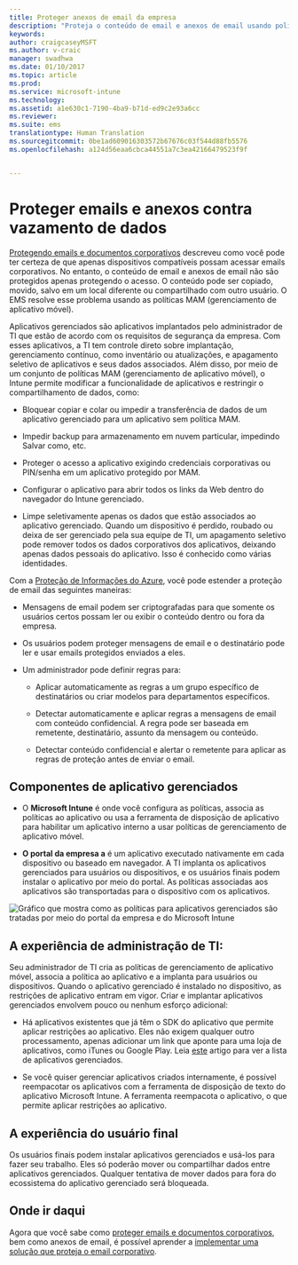 ```yaml
---
title: Proteger anexos de email da empresa
description: "Proteja o conteúdo de email e anexos de email usando políticas MAM (gerenciamento de aplicativos móveis)."
keywords: 
author: craigcaseyMSFT
ms.author: v-craic
manager: swadhwa
ms.date: 01/10/2017
ms.topic: article
ms.prod: 
ms.service: microsoft-intune
ms.technology: 
ms.assetid: a1e630c1-7190-4ba9-b71d-ed9c2e93a6cc
ms.reviewer: 
ms.suite: ems
translationtype: Human Translation
ms.sourcegitcommit: 0be1ad609016303572b67676c03f544d88fb5576
ms.openlocfilehash: a124d56eaa6cbca44551a7c3ea42166479523f9f


---
```


# <a name="protect-email-and-attachments-from-data-leakage"></a>Proteger emails e anexos contra vazamento de dados
[Protegendo emails e documentos corporativos](protect-corporate-email-documents.md) descreveu como você pode ter certeza de que apenas dispositivos compatíveis possam acessar emails corporativos. No entanto, o conteúdo de email e anexos de email não são protegidos apenas protegendo o acesso. O conteúdo pode ser copiado, movido, salvo em um local diferente ou compartilhado com outro usuário. O EMS resolve esse problema usando as políticas MAM (gerenciamento de aplicativo móvel).

Aplicativos gerenciados são aplicativos implantados pelo administrador de TI que estão de acordo com os requisitos de segurança da empresa. Com esses aplicativos, a TI tem controle direto sobre implantação, gerenciamento contínuo, como inventário ou atualizações, e apagamento seletivo de aplicativos e seus dados associados. Além disso, por meio de um conjunto de políticas MAM (gerenciamento de aplicativo móvel), o Intune permite modificar a funcionalidade de aplicativos e restringir o compartilhamento de dados, como:

-   Bloquear copiar e colar ou impedir a transferência de dados de um aplicativo gerenciado para um aplicativo sem política MAM.

-   Impedir backup para armazenamento em nuvem particular, impedindo Salvar como, etc.

-   Proteger o acesso a aplicativo exigindo credenciais corporativas ou PIN/senha em um aplicativo protegido por MAM.

-   Configurar o aplicativo para abrir todos os links da Web dentro do navegador do Intune gerenciado.

-   Limpe seletivamente apenas os dados que estão associados ao aplicativo gerenciado. Quando um dispositivo é perdido, roubado ou deixa de ser gerenciado pela sua equipe de TI, um apagamento seletivo pode remover todos os dados corporativos dos aplicativos, deixando apenas dados pessoais do aplicativo. Isso é conhecido como várias identidades.

Com a [Proteção de Informações do Azure](https://docs.microsoft.com/information-protection/understand-explore/what-is-azure-rms), você pode estender a proteção de email das seguintes maneiras:

-   Mensagens de email podem ser criptografadas para que somente os usuários certos possam ler ou exibir o conteúdo dentro ou fora da empresa.

-   Os usuários podem proteger mensagens de email e o destinatário pode ler e usar emails protegidos enviados a eles.

-   Um administrador pode definir regras para:

    -   Aplicar automaticamente as regras a um grupo específico de destinatários ou criar modelos para departamentos específicos.

    -   Detectar automaticamente e aplicar regras a mensagens de email com conteúdo confidencial. A regra pode ser baseada em remetente, destinatário, assunto da mensagem ou conteúdo.

    -   Detectar conteúdo confidencial e alertar o remetente para aplicar as regras de proteção antes de enviar o email.

## <a name="managed-app-components"></a>Componentes de aplicativo gerenciados

-   O **Microsoft Intune** é onde você configura as políticas, associa as políticas ao aplicativo ou usa a ferramenta de disposição de aplicativo para habilitar um aplicativo interno a usar políticas de gerenciamento de aplicativo móvel.

-   **O portal da empresa a** é um aplicativo executado nativamente em cada dispositivo ou baseado em navegador. A TI implanta os aplicativos gerenciados para usuários ou dispositivos, e os usuários finais podem instalar o aplicativo por meio do portal. As políticas associadas aos aplicativos são transportadas para o dispositivo com os aplicativos.

![Gráfico que mostra como as políticas para aplicativos gerenciados são tratadas por meio do portal da empresa e do Microsoft Intune](./media/ProtectEmail/CADataSheet-Diagram-Apps.png)

## <a name="the-it-admin-experience"></a>A experiência de administração de TI:
Seu administrador de TI cria as políticas de gerenciamento de aplicativo móvel, associa a política ao aplicativo e a implanta para usuários ou dispositivos. Quando o aplicativo gerenciado é instalado no dispositivo, as restrições de aplicativo entram em vigor. Criar e implantar aplicativos gerenciados envolvem pouco ou nenhum esforço adicional:

-   Há aplicativos existentes que já têm o SDK do aplicativo que permite aplicar restrições ao aplicativo. Eles não exigem qualquer outro processamento, apenas adicionar um link que aponte para uma loja de aplicativos, como iTunes ou Google Play. Leia [este](https://www.microsoft.com/en-us/cloud-platform/microsoft-intune-partners) artigo para ver a lista de aplicativos gerenciados.

-   Se você quiser gerenciar aplicativos criados internamente, é possível reempacotar os aplicativos com a ferramenta de disposição de texto do aplicativo Microsoft Intune. A ferramenta reempacota o aplicativo, o que permite aplicar restrições ao aplicativo.

## <a name="the-end-user-experience"></a>A experiência do usuário final
Os usuários finais podem instalar aplicativos gerenciados e usá-los para fazer seu trabalho. Eles só poderão mover ou compartilhar dados entre aplicativos gerenciados. Qualquer tentativa de mover dados para fora do ecossistema do aplicativo gerenciado será bloqueada.

## <a name="where-to-go-from-here"></a>Onde ir daqui
Agora que você sabe como [proteger emails e documentos corporativos](protect-corporate-email-documents.md), bem como anexos de email, é possível aprender a [implementar uma solução que proteja o email corporativo](implement-solution.md).



<!--HONumber=Jan17_HO2-->



